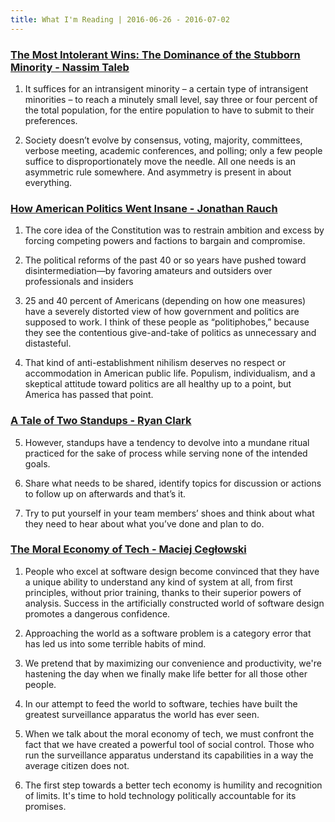 ```yaml
---
title: What I'm Reading | 2016-06-26 - 2016-07-02
---
```


### [The Most Intolerant Wins: The Dominance of the Stubborn Minority - Nassim Taleb](http://www.fooledbyrandomness.com/minority.pdf)

1. It suffices for an intransigent minority – a certain type of intransigent
minorities – to reach a minutely small level, say three or four percent of
the total population, for the entire population to have to submit to their preferences.

2.  Society doesn’t evolve by consensus, voting, majority,
committees, verbose meeting, academic conferences, and polling; only a few
people suffice to disproportionately move the needle. All one needs is an
asymmetric rule somewhere. And asymmetry is present in about everything.

### [How American Politics Went Insane - Jonathan Rauch](http://www.theatlantic.com/magazine/archive/2016/07/how-american-politics-went-insane/485570/)

1. The core idea of the Constitution was to restrain ambition and excess by forcing competing powers and factions to bargain and compromise.

2. The political reforms of the past 40 or so years have pushed toward disintermediation—by favoring amateurs and outsiders over professionals and insiders

3. 25 and 40 percent of Americans (depending on how one measures) have a severely distorted view of how government and politics are supposed to work. I think of these people as “politiphobes,” because they see the contentious give-and-take of politics as unnecessary and distasteful.

4. That kind of anti-establishment nihilism deserves no respect or accommodation in American public life. Populism, individualism, and a skeptical attitude toward politics are all healthy up to a point, but America has passed that point.

### [A Tale of Two Standups - Ryan Clark](https://www.devmynd.com/blog/a-tale-of-two-standups/)

5. However, standups have a tendency to devolve into a mundane ritual practiced for the sake of process while serving none of the intended goals.

6. Share what needs to be shared, identify topics for discussion or actions to follow up on afterwards and that’s it.

7. Try to put yourself in your team members’ shoes and think about what they need to hear about what you’ve done and plan to do.

### [The Moral Economy of Tech - Maciej Cegłowski](http://idlewords.com/talks/sase_panel.html)

1. People who excel at software design become convinced that they have a unique ability to understand any kind of system at all, from first principles, without prior training, thanks to their superior powers of analysis. Success in the artificially constructed world of software design promotes a dangerous confidence.

2. Approaching the world as a software problem is a category error that has led us into some terrible habits of mind.

3. We pretend that by maximizing our convenience and productivity, we're hastening the day when we finally make life better for all those other people.

4. In our attempt to feed the world to software, techies have built the greatest surveillance apparatus the world has ever seen.

5. When we talk about the moral economy of tech, we must confront the fact that we have created a powerful tool of social control. Those who run the surveillance apparatus understand its capabilities in a way the average citizen does not.

6. The first step towards a better tech economy is humility and recognition of limits. It's time to hold technology politically accountable for its promises.

